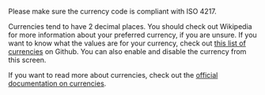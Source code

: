 Please make sure the currency code is compliant with ISO 4217.

Currencies tend to have 2 decimal places. You should check out Wikipedia for more information about your preferred currency, if you are unsure. If you want to know what the values are for your currency, check out [this list of currencies](https://github.com/xsolla/currency-format/blob/master/currency-format.json) on Github. You can also enable and disable the currency from this screen.

If you want to read more about currencies, check out the [official documentation on currencies](https://firefly-iii.readthedocs.io/en/latest/concepts/currencies.html).